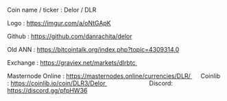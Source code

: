 Coin name / ticker : Delor / DLR

Logo : https://imgur.com/a/oNtGApK

Github : https://github.com/danrachita/delor

Old ANN : https://bitcointalk.org/index.php?topic=4309314.0

Exchange : https://graviex.net/markets/dlrbtc 

Masternode Online : https://masternodes.online/currencies/DLR/   
   
Coinlib : https://coinlib.io/coin/DLR3/Delor              
            
Discord: https://discord.gg/pfpHW36

